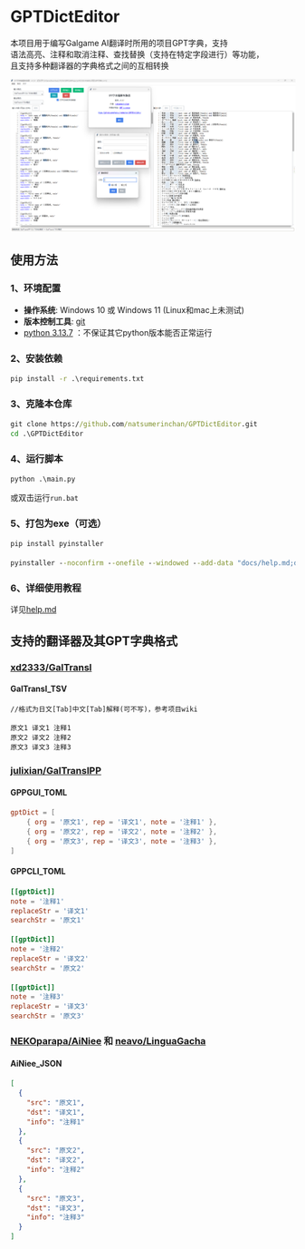 <!-- markdownlint-disable MD010 -->
# GPTDictEditor

本项目用于编写Galgame AI翻译时所用的项目GPT字典，支持  
语法高亮、注释和取消注释、查找替换（支持在特定字段进行）等功能，  
且支持多种翻译器的字典格式之间的互相转换

![界面展示](./界面展示.png)

## 使用方法

### 1、环境配置

- **操作系统**: Windows 10 或 Windows 11 (Linux和mac上未测试)
- **版本控制工具**: [git](https://git-scm.com/)
- [python 3.13.7](https://www.python.org/downloads/release/python-3137/) ：不保证其它python版本能否正常运行

### 2、安装依赖

```cmd
pip install -r .\requirements.txt
```

### 3、克隆本仓库

```cmd
git clone https://github.com/natsumerinchan/GPTDictEditor.git
cd .\GPTDictEditor
```

### 4、运行脚本

```cmd
python .\main.py
```

或双击运行`run.bat`

### 5、打包为exe（可选）

```cmd
pip install pyinstaller

pyinstaller --noconfirm --onefile --windowed --add-data "docs/help.md;docs" --name "GPTDictEditor" main.py
```

### 6、详细使用教程

详见[help.md](./help.md)

## 支持的翻译器及其GPT字典格式

### [xd2333/GalTransl](https://github.com/GalTransl/GalTransl.git)

#### GalTransl_TSV

```txt
//格式为日文[Tab]中文[Tab]解释(可不写)，参考项目wiki

原文1	译文1	注释1
原文2	译文2	注释2
原文3	译文3	注释3
```

### [julixian/GalTranslPP](https://github.com/julixian/GalTranslPP.git)

#### GPPGUI_TOML

```toml
gptDict = [
	{ org = '原文1', rep = '译文1', note = '注释1' },
	{ org = '原文2', rep = '译文2', note = '注释2' },
	{ org = '原文3', rep = '译文3', note = '注释3' },
]
```

#### GPPCLI_TOML

```toml
[[gptDict]]
note = '注释1'
replaceStr = '译文1'
searchStr = '原文1'

[[gptDict]]
note = '注释2'
replaceStr = '译文2'
searchStr = '原文2'

[[gptDict]]
note = '注释3'
replaceStr = '译文3'
searchStr = '原文3'
```

### [NEKOparapa/AiNiee](https://github.com/NEKOparapa/AiNiee.git) 和 [neavo/LinguaGacha](https://github.com/neavo/LinguaGacha.git)

#### AiNiee_JSON

```json
[
  {
    "src": "原文1",
    "dst": "译文1",
    "info": "注释1"
  },
  {
    "src": "原文2",
    "dst": "译文2",
    "info": "注释2"
  },
  {
    "src": "原文3",
    "dst": "译文3",
    "info": "注释3"
  }
]
```
